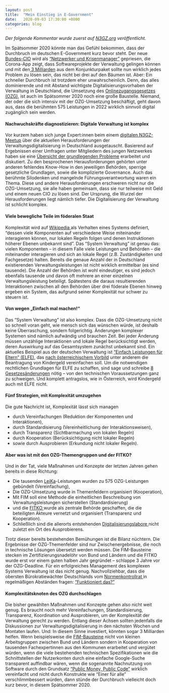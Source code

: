 ```yaml
---
layout: post
title:  "Mein Einstieg in E-Government"
date:   2020-09-03 17:30:00 +0000
categories: blog
---
```


*Der folgende Kommentar wurde zuerst auf [N3GZ.org](https://n3gz.org/2020/08/21/warum-die-ozg-umsetzung-nicht-einfach-ist-und-fuenf-strategien-die-helfen-koennen/) veröffentlicht.*

Im Spätsommer 2020 könnte man das Gefühl bekommen, dass der Durchbruch im deutschen E-Government kurz bevor steht. Der neue [Bundes-CIO](https://www.cio.bund.de/Web/DE/Startseite/startseite_node.html) wird als [“Netzwerker und Krisenmanager”](https://background.tagesspiegel.de/digitalisierung/das-ist-der-neue) gepriesen, die Corona-App zeigt, dass Softwareprojekte der Verwaltung gelingen können und mit den[ 3 Milliarden](https://www.behoerden-spiegel.de/2020/06/05/der-ozg-wumms-drei-milliarden-mehr/) aus dem Konjunkturpaket sollte nun wirklich jedes Problem zu lösen  sein, das nicht bei drei auf den Bäumen ist. Aber: Ein schneller  Durchbruch ist trotzdem eher unwahrscheinlich. Denn, das alles  dominierende und mit Abstand wichtigste Digitalisierungsvorhaben der  Verwaltung in Deutschland, die Umsetzung des [Onlinezugangsgesetzes (OZG)](https://www.onlinezugangsgesetz.de/), ist auch im Spätsommer 2020 noch eine große Baustelle. Niemand, der  oder die sich intensiv mit der OZG-Umsetzung beschäftigt, geht davon  aus, dass die berühmten 575 Leistungen in 2022 wirklich sinnvoll digital zugänglich sein werden.

#### Nachwuchskräfte diagnostizieren: Digitale Verwaltung ist komplex

Vor kurzem haben sich junge Expert:innen beim einem [digitalen N3GZ-Meetup](https://n3gz.org/2020/06/28/bericht-zum-3-digitalen-n3gz-meetup-game-changer-der-verwaltungsdigitalisierung/) über die aktuellen Herausforderungen der Verwaltungsdigitalisierung in  Deutschland ausgetauscht. Basierend auf Ergebnissen einer Umfragen unter Mitgliedern des jungen Netzwerkes haben sie eine [Übersicht der grundlegenden Probleme](https://padlet.com/thapabasanta/518nzoigkiwuhnub) erarbeitet und diskutiert. Zu den besprochenen Herausforderungen  gehörten unter anderen fehlendes Know-How in den jeweiligen Behörden,  sperrige gesetzliche Grundlagen, sowie die komplizierte Governance. Auch das berühmte Silodenken und mangelnde Führungsverantwortung waren ein  Thema. Diese und andere Herausforderungen erschweren nicht nur die  OZG-Umsetzung, sie alle haben gemeinsam, dass sie nur teilweise mit Geld und einem neuen CIO zu lösen sind. Der Ursprung, die Wurzel der  Herausforderungen liegt nämlich tiefer. Die Digitalisierung der  Verwaltung ist schlicht komplex.

#### Viele bewegliche Teile im föderalen Staat

Komplexität wird auf [Wikipedia ](https://de.wikipedia.org/wiki/Komplexität)als Verhalten eines Systems definiert, “dessen viele Komponenten auf  verschiedene Weise miteinander interagieren können, nur lokalen Regeln  folgen und denen Instruktionen höherer Ebenen unbekannt sind”. Das  “System Verwaltung” ist genau das: vielen Komponenten – in diesem Falle  viele Leistungen und Behörden – die miteinander interagieren und sich an lokale Regel (z.B. Zuständigkeiten und Fachgesetze) halten. Bereits die genaue Anzahl der in Deutschland existierenden Verwaltungsleistungen  ist nicht wirklich ermittelbar (es sind tausende). Die Anzahl der  Behörden ist wohl eindeutiger, es sind jedoch ebenfalls tausende und  davon oft mehrere an einer einzelnen Verwaltungsleistung beteiligt.  Spätestens die daraus resultierenden Interaktionen zwischen all den  Behörden über drei föderale Ebenen hinweg ergeben ein System, das  aufgrund seiner Komplexität nur schwer zu steuern ist.

#### Von wegen „Einfach mal machen!“

Das “System Verwaltung” ist also komplex. Dass die OZG-Umsetzung  nicht so schnell voran geht, wie mensch sich das wünschen würde, ist  deshalb keine Überraschung, sondern folgerichtig. Änderungen komplexer  Systemen sind nämlich aufwändig und brauchen Zeit. Bei jeder Änderung  müssen unzählige Interaktionen und lokale Regel berücksichtigt werden,  deren Auswirkung auf das Gesamtsystem zunächst unbekannt sind. Ein  aktuelles Beispiel aus der deutschen Verwaltung ist [“Einfach Leistungen für Eltern” (ELFE)](https://www.finanzen.bremen.de/digitalisierung/digitalisierungsbuero/elfe___einfach_leistungen_fuer_eltern-60128), das [nach österreichischem Vorbild](https://www.frauen-familien-jugend.bka.gv.at/familie/finanzielle-unterstuetzungen/familienbeihilfe0/antrag-familienbeihilfe.html) unter anderem die Beantragung von Kindergeld vereinfachen soll. Um die  notwendigen rechtlichen Grundlagen für ELFE zu schaffen, sind sage und  schreibe [8 Gesetzesänderungen](https://www.bmi.bund.de/SharedDocs/gesetzgebungsverfahren/DE/Downloads/referentenentwuerfe/gesetz-zur-digitalisierung-von-familienleistungen.pdf) nötig – von den technischen Voraussetzungen ganz zu schweigen. Und  komplett antragslos, wie in Österreich, wird Kindergeld auch mit ELFE  nicht.

#### Fünf Strategien, mit Komplexität umzugehen

Die gute Nachricht ist, Komplexität lässt sich managen

- durch Vereinfachungen (Reduktion der Komponenten und Interaktionen),
- durch Standardisierung (Vereinheitlichung der Interaktionsweisen),
- durch Transparenz (Sichtbarmachung von lokalen Regeln)
- durch Kooperation (Berücksichtigung nicht lokaler Regeln)
- sowie durch Ausprobieren (Erkundung nicht lokaler Regeln).

#### Aber was ist mit den OZG-Themengruppen und der FITKO?

Und in der Tat, viele Maßnahmen und Konzepte der letzten Jahren gehen bereits in diese Richtung:

- Die tausenden [LeiKa](https://de.wikipedia.org/wiki/LeiKa)-Leistungen wurden zu 575 OZG-Leistungen gebündelt (Vereinfachung),
- Die OZG-Umsetzung wurde in Themenfeldern organisiert (Kooperation),
- Mit FIM soll eine Methode die einheitlichen Beschreibung von Verwaltungsleistungen sicherstellen (Standardisierung)
- und die [FITKO ](https://www.fitko.de/Start)wurde als zentrale Behörde geschaffen, die die beteiligten Akteure vernetzt und organisiert (Transparenz und Kooperation).
- Schließlich sind die allerorts entstehenden [Digitalisierungslabore ](https://www.it-planungsrat.de/DE/ITPlanungsrat/OZG-Umsetzung/Digitalisierungsprogramm/05_DigPro_DigLabore/DigPro_DigLabore_node.html)nicht zuletzt ein Ort des Ausprobierens.

Trotz dieser bereits bestehenden Bemühungen ist die Bilanz nüchtern.  Die Ergebnisse der OZG-Themenfelder sind nur Zwischenergebnisse, die  noch in technische Lösungen übersetzt werden müssen. Die FIM-Bausteine  stecken im Zertifizierungsnadelöhr von Bund und Ländern und die FITKO  wurde erst vor einem guten halben Jahr gegründet – schlappe 3 Jahre vor  der OZG-Deadline. Für ein erfolgreiches Management des komplexen Systems Verwaltung ist das nicht genug. Nachvollziehbar, dass die obersten  Bürokratiewächter Deutschlands vom [Normenkontrollrat ](https://www.normenkontrollrat.bund.de/nkr-de)in regelmäßigen Abständen fragen: [“Funktioniert das?”](https://www.normenkontrollrat.bund.de/nkr-de/stellungnahmen/monitor-digitale-verwaltung-3-1675866)

#### Komplexitätsknoten des OZG durchschlagen

Die bisher gewählten Maßnahmen und Konzepte gehen also nicht weit  genug. Es braucht noch mehr Vereinfachungen, Standardisierung,  Transparenz, Koordination und Ausprobieren, um der Komplexität der  Verwaltung gerecht zu werden. Entlang dieser Achsen sollten jedenfalls  die Diskussionen zur Verwaltungsdigitalisierung in den nächsten Wochen  und Montaten laufen. Und: In diesem Sinne investiert, könnten sogar 3  Milliarden helfen. Wenn beispielsweise die [FIM-Bausteine](https://fimportal.de/) nicht von kleinen Arbeitsgruppen zwischen Bund und Ländern sondern in  Kooperation von tausenden Fachexpertinnen aus den Kommunen erarbeitet  und vergütet würden, wenn die viele bestehenden technischen  Spezifikationen wie die Schnittstellen der Nutzerkonten durch eine  einfache Google-Suche transparent auffindbar wären, wenn die sogenannte  Nachnutzung von Software durch den Grundsatz [“Public Money, Public Code”](https://publiccode.eu/de/) wirklich vereinfacht und nicht durch Konstrukte wie “Einer für alle”  verschlimmbessert würden, dann stünde der Durchbruch vielleicht doch  kurz bevor, in diesem Spätsommer 2020. 
